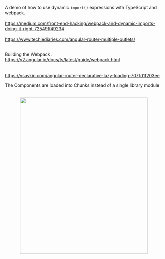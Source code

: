 
A demo of how to use dynamic `import()` expressions with TypeScript and webpack.
<br><br>
https://medium.com/front-end-hacking/webpack-and-dynamic-imports-doing-it-right-72549ff49234
<br><br>https://www.techiediaries.com/angular-router-multiple-outlets/
<br><br>

Building the Webpack : https://v2.angular.io/docs/ts/latest/guide/webpack.html 
<br><br><br>
https://vsavkin.com/angular-router-declarative-lazy-loading-7071d1f203ee

The Components are loaded into Chunks instead of a single library module
<br><br>
<p align="center">
  <img width="90%" height="500px" src="https://github.com/shubh3695/Dynamic-Import-WebPack-Angular-6/blob/master/assets/demoe.png">
</p>
